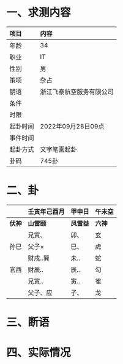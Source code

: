 # 一、求测内容
|项目|内容|
|:-|:-|
|年龄|34|
|职业|IT|
|性别|男|
|策项|杂占|
|钥语|浙江飞泰航空服务有限公司|
|条件||
|时限||
|起卦时间|2022年09月28日09点|
|事件时间||
|起卦方式|文字笔画起卦|
|卦码|745卦|

# 二、卦
||壬寅年己酉月|甲申日|午未空|
|:-|:-|:-|:-|
|**伏神**|**山雷颐**|**风雷益**|**六神**|
||兄寅、|卯、|玄|
|孙巳|父子×|巳、|虎|
||财戌..巽|未..|蛇|
|官酉|财辰..|辰..|勾|
||兄寅..|寅..|雀|
||父子、应|子、|龙|


# 三、断语

# 四、实际情况